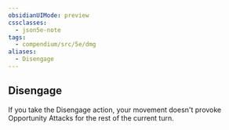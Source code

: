 ```yaml
---
obsidianUIMode: preview
cssclasses:
  - json5e-note
tags:
  - compendium/src/5e/dmg
aliases:
  - Disengage
---
```

## Disengage

If you take the Disengage action, your movement doesn't provoke Opportunity Attacks for the rest of the current turn.